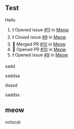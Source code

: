 

## Test

Hello

<!---START OF CONTENT --->
1. ❗️ Opened issue [#11](https://github.com/) in [Meow](https://github.com)
2. ❗️ Closed issue [#9](https://github.com/) in [Meow](https://github.com)
3. 🎉 Merged PR [#10](https://github.com/) in [Meow](https://github.com)
4. 💪 Opened PR [#10](https://github.com/) in [Meow](https://github.com)
5. ❗️ Opened issue [#9](https://github.com/) in [Meow](https://github.com)

<!---END OF CONTENT --->



<!---START OF CONTENT --->
sadd
<!---END OF CONTENT --->



<!---START OF CONTENT --->
saddsa
<!---END OF CONTENT --->



dsasd


<!---START OF CONTENT --->
saddss

<!---END OF CONTENT --->
## meow

octocat
